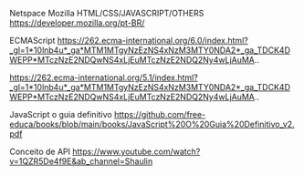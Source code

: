 
Netspace Mozilla HTML/CSS/JAVASCRIPT/OTHERS
https://developer.mozilla.org/pt-BR/


ECMAScript
https://262.ecma-international.org/6.0/index.html?_gl=1*10lnb4u*_ga*MTM1MTgyNzEzNS4xNzM3MTY0NDA2*_ga_TDCK4DWEPP*MTczNzE2NDQwNS4xLjEuMTczNzE2NDQ2Ny4wLjAuMA..

https://262.ecma-international.org/5.1/index.html?_gl=1*10lnb4u*_ga*MTM1MTgyNzEzNS4xNzM3MTY0NDA2*_ga_TDCK4DWEPP*MTczNzE2NDQwNS4xLjEuMTczNzE2NDQ2Ny4wLjAuMA..


JavaScript o guia definitivo 
https://github.com/free-educa/books/blob/main/books/JavaScript%20O%20Guia%20Definitivo_v2.pdf

Conceito de API
https://www.youtube.com/watch?v=1QZR5De4f9E&ab_channel=Shaulin